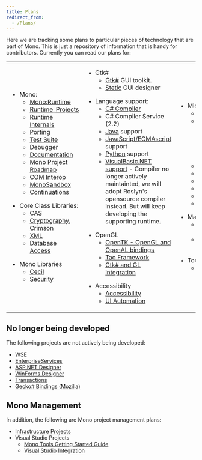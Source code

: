 ```yaml
---
title: Plans
redirect_from:
  - /Plans/
---
```


Here we are tracking some plans to particular pieces of technology that are part of Mono. This is just a repository of information that is handy for contributors. Currently you can read our plans for:

<table>
<col width="33%" />
<col width="33%" />
<col width="33%" />
<tbody>
<tr class="odd">
<td align="left"><ul>
<li>Mono:
<ul>
<li><a href="/docs/advanced/runtime/">Mono:Runtime</a></li>
<li><a href="/docs/advanced/runtime/runtime-projects/">Runtime_Projects</a></li>
<li><a href="/docs/advanced/runtime/docs/">Runtime Internals</a></li>
<li><a href="/docs/advanced/runtime/porting/">Porting</a></li>
<li><a href="/community/contributing/test-suite/">Test Suite</a></li>
<li><a href="/docs/debug+profile/debug/debugger/">Debugger</a></li>
<li><a href="/docs/">Documentation</a></li>
<li><a href="/docs/about-mono/roadmap/">Mono Project Roadmap</a></li>
<li><a href="/docs/advanced/com-interop/">COM Interop</a></li>
<li><a href="/docs/advanced/sandbox/">MonoSandbox</a></li>
<li><a href="/archived/continuations" title="Continuations">Continuations</a></li>
</ul></li>
</ul>
<ul>
<li>Core Class Libraries:
<ul>
<li><a href="/docs/advanced/cas/">CAS</a></li>
<li><a href="/archived/cryptography" title="Cryptography">Cryptography</a>, <a href="/archived/crimson" title="Crimson">Crimson</a></li>
<li><a href="/docs/tools+libraries/libraries/xml/">XML</a></li>
<li><a href="/docs/database-access/">Database Access</a></li>
</ul></li>
</ul>
<ul>
<li>Mono Libraries
<ul>
<li><a href="/docs/tools+libraries/libraries/Mono.Cecil/">Cecil</a></li>
<li><a href="/docs/faq/security/">Security</a></li>
</ul></li>
</ul></td>
<td align="left"><ul>
<li>Gtk#
<ul>
<li><a href="/docs/gui/gtksharp/">Gtk#</a> GUI toolkit.</li>
<li><a href="/archived/stetic" title="Stetic">Stetic</a> GUI designer</li>
</ul></li>
</ul>
<ul>
<li>Language support:
<ul>
<li><a href="/docs/about-mono/languages/csharp/">C# Compiler</a></li>
<li>C# Compiler Service (2.2)</li>
<li><a href="/docs/about-mono/languages/java/">Java</a> support</li>
<li><a href="/archived/jscript" title="JScript">JavaScript/ECMAscript</a> support</li>
<li><a href="/archived/python" title="Python">Python</a> support</li>
<li><a href="/docs/about-mono/languages/visualbasic/">VisualBasic.NET support</a> - Compiler no longer actively maintainted, we will adopt Roslyn's opensource compiler instead.  But will keep developing the supporting runtime.</li>
</ul></li>
</ul>
<ul>
<li>OpenGL
<ul>
<li><a href="https://github.com/mono/opentk" title="OpenTK">OpenTK - OpenGL and OpenAL bindings</a></li>
<li><a href="/archived/tao" title="Tao">Tao Framework</a></li>
<li><a href="/archived/gtkglareasharp">Gtk# and GL integration</a></li>
</ul></li>
</ul>
<ul>
<li>Accessibility
<ul>
<li><a href="/archived/accessibility" title="Accessibility">Accessibility</a></li>
<li><a href="/archived/ui_automation" title="UI Automation">UI Automation</a></li>
</ul></li>
</ul></td>
<td align="left"><ul>
<li>Microsoft-compatible stack:
<ul>
<li><a href="/docs/database-access/adonet/">ADO.NET</a></li>
<li><a href="/docs/web/aspnet/">ASP.NET</a> - Not actively developed, as Microsoft is instead developing [ASP.NET vNext](http://www.asp.net/vnext) as an open source project.
<li><a href="/docs/gui/winforms/">WinForms</a></li>
<li><a href="/archived/systemmessaging">SystemMessaging</a></li>
<li><a href="/archived/olive" title="Olive">Olive</a> - Beyond 2.0</li>
<li><a href="/docs/tools+libraries/tools/xbuild/">Microsoft.Build</a></li>
<li><a href="/archived/systemquery" title="System.Query">System.Query</a></li>
<li><a href="/docs/web/moonlight/">Silverlight</a> and <a href="/docs/gui/wpf/">WPF</a></li>
</ul></li>
</ul>
<ul>
<li>MacOS X
<ul>
<li><a href="/docs/tools+libraries/libraries/monomac/">MonoMac</a> comprehensive MacOS X bindings.</li>
<li><a href="http://xamarin.com/platform">MonoTouch</a> Mono on iPhone/iPad/iOS</li>
</ul></li>
</ul>
<ul>
<li>Tools
<ul>
<li><a href="/docs/tools+libraries/tools/gendarme/roadmap/">Gendarme</a></li>
</ul></li>
</ul></td>
</tr>
</tbody>
</table>

No longer being developed
-------------------------

The following projects are not actively being developed:

* [WSE](/archived/wse)
* [EnterpriseServices](/archived/enterpriseservices)
* [ASP.NET Designer](/archived/aspnet_visual_designer)
* [WinForms Designer](/archived/winforms_designer)
* [Transactions](/archived/transactions)
* [Gecko# Bindings (Mozilla)](/archived/geckosharp)


Mono Management
---------------
In addition, the following are Mono project management plans:

-   [Infrastructure Projects](/archived/infrastructureprojects "InfrastructureProjects")
-   Visual Studio Projects
    -   [Mono Tools Getting Started Guide](/archived/gettingstartedwithmonotools "GettingStartedWithMonoTools")
    -   [Visual Studio Integration](/archived/visual_studio_integration "Visual Studio Integration")


